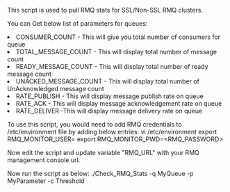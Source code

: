 This script is used to pull RMQ stats for SSL/Non-SSL RMQ clusters. 

You can Get below list of parameters for queues:
<li>CONSUMER_COUNT  -  This will give you total number of consumers for queue </li>
<li>TOTAL_MESSAGE_COUNT - This will display total number of message count </li>
<li>READY_MESSAGE_COUNT - This will display total number of ready message count </li>
<li>UNACKED_MESSAGE_COUNT - This will display total number of UnAcknowledged message count </li>
<li>RATE_PUBLISH - This will display message publish rate on queue </li>
<li>RATE_ACK - This will display message acknowledgement rate on queue </li>
<li>RATE_DELIVER -This will display message delivery rate on queue </li>

To use this script, you would need to add RMQ credentials to /etc/environment file by adding below entries:
vi /etc/environment
export RMQ_MONITOR_USER=<RMQ-USERNAME>
export RMQ_MONITOR_PWD=<RMQ_PASSWORD>

Now edit the script and update variable "RMQ_URL" with your RMQ management console url.

Now run the script as below:
./Check_RMQ_Stats -q MyQueue -p MyParameter -c Threshold